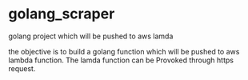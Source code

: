 # golang_scraper
golang project which will be pushed to aws lamda


the objective is to build a golang function which will be pushed to aws lambda function. The lamda function can be Provoked through https request.
